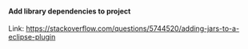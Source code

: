 #### Add library dependencies to project
Link:
https://stackoverflow.com/questions/5744520/adding-jars-to-a-eclipse-plugin
